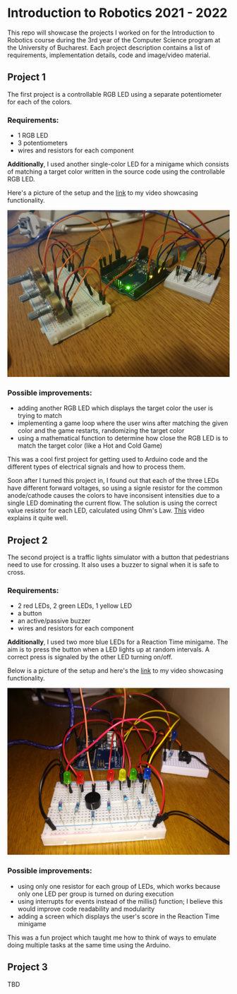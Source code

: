 # Introduction to Robotics 2021 - 2022

This repo will showcase the projects I worked on for the Introduction to Robotics course during the 3rd year of the Computer Science program at the University of Bucharest. Each project description contains a list of requirements, implementation details, code and image/video material.

## Project 1

The first project is a controllable RGB LED using a separate potentiometer for each of the colors.

### Requirements:

- 1 RGB LED
- 3 potentiometers
- wires and resistors for each component

**Additionally**, I used another single-color LED for a minigame which consists of matching a target color written in the source code using the controllable RGB LED.

Here's a picture of the setup and the [link](https://youtu.be/NDZlMUl-0iA) to my video showcasing functionality.

<img src = "https://github.com/Charmichles/introduction-to-robotics/blob/12506e7ef0ef9ed2d788a26fb91f4a2b1cbc86e4/project-1/setup.jpeg">

### Possible improvements:

- adding another RGB LED which displays the target color the user is trying to match
- implementing a game loop where the user wins after matching the given color and the game restarts, randomizing the target color
- using a mathematical function to determine how close the RGB LED is to match the target color (like a Hot and Cold Game)

This was a cool first project for getting used to Arduino code and the different types of electrical signals and how to process them.

Soon after I turned this project in, I found out that each of the three LEDs have different forward voltages, so using a signle resistor for the common anode/cathode causes the colors to have inconsisent intensities due to a single LED dominating the current flow. The solution is using the correct value resistor for each LED, calculated using Ohm's Law. [This](https://www.youtube.com/watch?v=3kntdICTuUQ) video explains it quite well.

## Project 2

The second project is a traffic lights simulator with a button that pedestrians need to use for crossing. It also uses a buzzer to signal when it is safe to cross.

### Requirements:

- 2 red LEDs, 2 green LEDs, 1 yellow LED
- a button
- an active/passive buzzer
- wires and resistors for each component

**Additionally**, I used two more blue LEDs for a Reaction Time minigame. The aim is to press the button when a LED lights up at random intervals. A correct press is signaled by the other LED turning on/off.

Below is a picture of the setup and here's the [link](https://youtu.be/6ApnEIVFysw) to my video showcasing functionality.

<img src = "https://github.com/Charmichles/introduction-to-robotics/blob/cba0ee2761f05f1c13d5b41ed5ccf06a291ab90f/project-2/setup.jpeg">

### Possible improvements:
* using only one resistor for each group of LEDs, which works because only one LED per group is turned on during execution
* using interrupts for events instead of the millis() function; I believe this would improve code readability and modularity
* adding a screen which displays the user's score in the Reaction Time minigame

This was a fun project which taught me how to think of ways to emulate doing multiple tasks at the same time using the Arduino.

## Project 3

TBD
